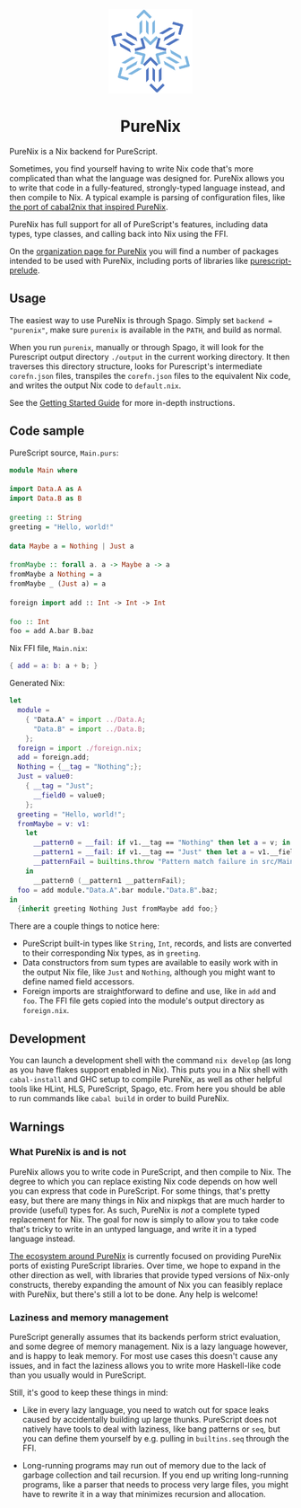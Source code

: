 <p align="center">
  <img src="img/purenix-icon.svg" width="150" height="150" />
</ p>
<h1 align="center">PureNix</h1>

PureNix is a Nix backend for PureScript.

Sometimes, you find yourself having to write Nix code that's more complicated than what the language was designed for.
PureNix allows you to write that code in a fully-featured, strongly-typed language instead, and then compile to Nix.
A typical example is parsing of configuration files, like [the port of cabal2nix that inspired PureNix](https://github.com/cdepillabout/cabal2nixWithoutIFD).

PureNix has full support for all of PureScript's features, including data types, type classes, and calling back into Nix using the FFI.

On the [organization page for PureNix](https://github.com/purenix-org) you will find a number of packages intended to be used with PureNix, including ports of libraries like [purescript-prelude](https://github.com/purenix-org/purescript-prelude).

## Usage

The easiest way to use PureNix is through Spago.
Simply set `backend = "purenix"`, make sure `purenix` is available in the `PATH`, and build as normal.

When you run `purenix`, manually or through Spago, it will look for the Purescript output directory `./output` in the current working directory.
It then traverses this directory structure, looks for Purescript's intermediate `corefn.json` files, transpiles the `corefn.json` files to the equivalent Nix code, and writes the output Nix code to `default.nix`.

See the [Getting Started Guide](./docs/quick-start.md) for more in-depth instructions.

## Code sample

PureScript source, `Main.purs`:

```purescript
module Main where

import Data.A as A
import Data.B as B

greeting :: String
greeting = "Hello, world!"

data Maybe a = Nothing | Just a

fromMaybe :: forall a. a -> Maybe a -> a
fromMaybe a Nothing = a
fromMaybe _ (Just a) = a

foreign import add :: Int -> Int -> Int

foo :: Int
foo = add A.bar B.baz
```

Nix FFI file, `Main.nix`:

```nix
{ add = a: b: a + b; }
```

Generated Nix:

```nix
let
  module =
    { "Data.A" = import ../Data.A;
      "Data.B" = import ../Data.B;
    };
  foreign = import ./foreign.nix;
  add = foreign.add;
  Nothing = {__tag = "Nothing";};
  Just = value0:
    { __tag = "Just";
      __field0 = value0;
    };
  greeting = "Hello, world!";
  fromMaybe = v: v1:
    let
      __pattern0 = __fail: if v1.__tag == "Nothing" then let a = v; in a else __fail;
      __pattern1 = __fail: if v1.__tag == "Just" then let a = v1.__field0; in a else __fail;
      __patternFail = builtins.throw "Pattern match failure in src/Main.purs at 11:1 - 11:41";
    in
      __pattern0 (__pattern1 __patternFail);
  foo = add module."Data.A".bar module."Data.B".baz;
in
  {inherit greeting Nothing Just fromMaybe add foo;}
```

There are a couple things to notice here:

- PureScript built-in types like `String`, `Int`, records, and lists are converted to their corresponding Nix types, as in `greeting`.
- Data constructors from sum types are available to easily work with in the output Nix file, like `Just` and `Nothing`, although you might want to define named field accessors.
- Foreign imports are straightforward to define and use, like in `add` and `foo`. The FFI file gets copied into the module's output directory as `foreign.nix`.

## Development

You can launch a development shell with the command `nix develop` (as long as you have flakes support enabled in Nix).
This puts you in a Nix shell with `cabal-install` and GHC setup to compile PureNix, as well as other helpful tools like HLint, HLS, PureScript, Spago, etc.
From here you should be able to run commands like `cabal build` in order to build PureNix.

## Warnings

### What PureNix is and is not

PureNix allows you to write code in PureScript, and then compile to Nix.
The degree to which you can replace existing Nix code depends on how well you can express that code in PureScript.
For some things, that's pretty easy, but there are many things in Nix and nixpkgs that are much harder to provide (useful) types for.
As such, PureNix is _not_ a complete typed replacement for Nix.
The goal for now is simply to allow you to take code that's tricky to write in an untyped language, and write it in a typed language instead.

[The ecosystem around PureNix](https://github.com/purenix-org) is currently focused on providing PureNix ports of existing PureScript libraries.
Over time, we hope to expand in the other direction as well, with libraries that provide typed versions of Nix-only constructs, thereby expanding the amount of Nix you can feasibly replace with PureNix, but there's still a lot to be done.
Any help is welcome!

### Laziness and memory management

PureScript generally assumes that its backends perform strict evaluation, and some degree of memory management.
Nix is a lazy language however, and is happy to leak memory.
For most use cases this doesn't cause any issues, and in fact the laziness allows you to write more Haskell-like code than you usually would in PureScript.

Still, it's good to keep these things in mind:

- Like in every lazy language, you need to watch out for space leaks caused by accidentally building up large thunks.
  PureScript does not natively have tools to deal with laziness, like bang patterns or `seq`, but you can define them yourself by e.g. pulling in `builtins.seq` through the FFI.

- Long-running programs may run out of memory due to the lack of garbage collection and tail recursion.
  If you end up writing long-running programs, like a parser that needs to process very large files, you might have to rewrite it in a way that minimizes recursion and allocation.
